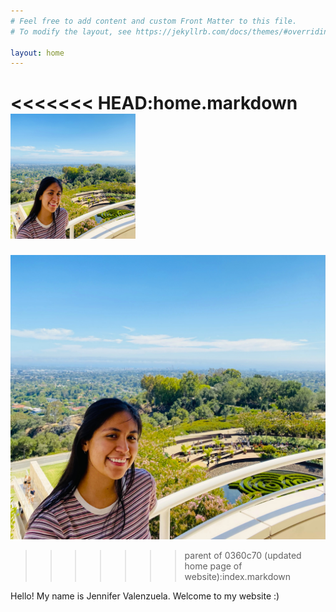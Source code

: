 ```yaml
---
# Feel free to add content and custom Front Matter to this file.
# To modify the layout, see https://jekyllrb.com/docs/themes/#overriding-theme-defaults

layout: home
---
```

<<<<<<< HEAD:home.markdown
<img src="profilepicture.JPG" alt="profile picture" style="width:200px;height:200px;">
=======
![alt text](profilepicture.JPG)
>>>>>>> parent of 0360c70 (updated home page of website):index.markdown

Hello! My name is Jennifer Valenzuela. Welcome to my website :)
